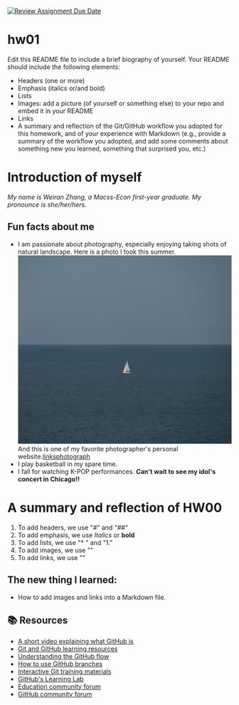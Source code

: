 [![Review Assignment Due Date](https://classroom.github.com/assets/deadline-readme-button-24ddc0f5d75046c5622901739e7c5dd533143b0c8e959d652212380cedb1ea36.svg)](https://classroom.github.com/a/bEPlIkIB)
# hw01

Edit this README file to include a brief biography of yourself. Your README should include the following elements:
* Headers (one or more)
* Emphasis (italics or/and bold)
* Lists
* Images: add a picture (of yourself or something else) to your repo and embed it in your README
* Links
* A summary and reflection of the Git/GitHub workflow you adopted for this homework, and of your experience with Markdown (e.g., provide a summary of the workflow you adopted, and add some comments about something new you learned, something that surprised you, etc.)

# Introduction of myself
*My name is Weiran Zhang, a Macss-Econ first-year graduate. My pronounce is she/her/hers.*
## Fun facts about me
* I am passionate about photography, especially enjoying taking shots of natural landscape. Here is a photo I took this summer.![Photo I took](photo.jpg)And this is one of my favorite photographer's personal website.[linksphotograph](https://www.linksphotograph.com)
* I play basketball in my spare time. 
* I fall for watching K-POP performances. **Can't wait to see my idol's concert in Chicago!!**

# A summary and reflection of HW00
1. To add headers, we use "#" and "##"
2. To add emphasis, we use *Italics* or **bold**
3. To add lists, we use "* " and "1."
4. To add images, we use "![]()"
5. To add links, we use "[]()"

## The new thing I learned:
* How to add images and links into a Markdown file.



## 📚  Resources 
* [A short video explaining what GitHub is](https://www.youtube.com/watch?v=w3jLJU7DT5E&feature=youtu.be) 
* [Git and GitHub learning resources](https://docs.github.com/en/github/getting-started-with-github/git-and-github-learning-resources) 
* [Understanding the GitHub flow](https://guides.github.com/introduction/flow/)
* [How to use GitHub branches](https://www.youtube.com/watch?v=H5GJfcp3p4Q&feature=youtu.be)
* [Interactive Git training materials](https://githubtraining.github.io/training-manual/#/01_getting_ready_for_class)
* [GitHub's Learning Lab](https://lab.github.com/)
* [Education community forum](https://education.github.community/)
* [GitHub community forum](https://github.community/)

